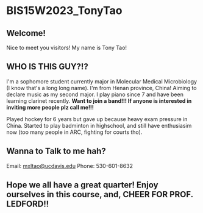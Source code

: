 # BIS15W2023_TonyTao
## Welcome!
Nice to meet you visitors! My name is Tony Tao!

## WHO IS THIS GUY?!?

I'm a sophomore student currently major in Molecular Medical Microbiology (I know that's a long long name). I'm from Henan province, China!
Aiming to declare music as my second major. I play piano since 7 and have been learning clarinet recently. 
**Want to join a band!!! If anyone is interested in inviting more people plz call me!!!**

Played hockey for 6 years but gave up because heavy exam pressure in China. Started to play badminton in highschool, and still have enthusiasim now (too many people in ARC, fighting for courts tho).



## Wanna to Talk to me hah?
Email: mxltao@ucdavis.edu
Phone: 530-601-8632

## Hope we all have a great quarter! Enjoy ourselves in this course, and, **CHEER FOR PROF. LEDFORD!!**
